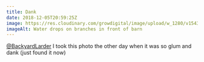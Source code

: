 ```yaml
---
title: Dank
date: 2018-12-05T20:59:25Z
image: https://res.cloudinary.com/growdigital/image/upload/w_1280/v1543875130/dank-E8D9441D.jpg
imageAlt: Water drops on branches in front of barn
---
```


[@BackyardLarder](https://mobile.twitter.com/backyardlarder) I took this photo the other day when it was so glum and dank (just found it now)
